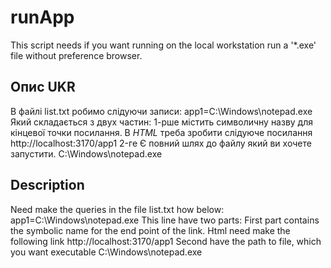 # runApp
This script needs if you want running on the local workstation run a '*.exe' file without preference browser.

## Опис UKR
В файлі list.txt робимо слідуючи записи:
app1=C:\\Windows\\notepad.exe
Який складається з двух частин:
1-рше містить символичну назву для кінцевої точки посилання. В *HTML* треба зробити слідуюче посилання http://localhost:3170/app1
2-ге Є повний шлях до файлу який ви хочете запустити.
C:\\Windows\\notepad.exe


## Description
Need make the queries in the file list.txt how below:
app1=C:\\Windows\\notepad.exe
This line have two parts:
First part contains the symbolic name for the end point of the link. Html need make the following link http://localhost:3170/app1
Second have the path to file, which you want executable
C:\\Windows\\notepad.exe
